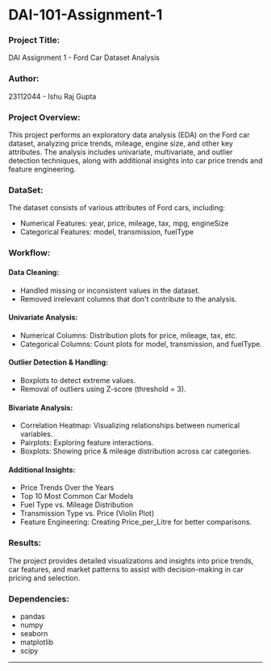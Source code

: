 # DAI-101-Assignment-1

### **Project Title:**
DAI Assignment 1 - Ford Car Dataset Analysis

### **Author:**
23112044 - Ishu Raj Gupta

### **Project Overview:**
This project performs an exploratory data analysis (EDA) on the Ford car dataset, analyzing price trends, mileage, engine size, and other key attributes. The analysis includes univariate, multivariate, and outlier detection techniques, along with additional insights into car price trends and feature engineering.

### **DataSet:**
The dataset consists of various attributes of Ford cars, including:
- Numerical Features: year, price, mileage, tax, mpg, engineSize
- Categorical Features: model, transmission, fuelType

### **Workflow:**

#### **Data Cleaning:**
- Handled missing or inconsistent values in the dataset.
- Removed irrelevant columns that don't contribute to the analysis.

#### **Univariate Analysis:**
- Numerical Columns: Distribution plots for price, mileage, tax, etc.
- Categorical Columns: Count plots for model, transmission, and fuelType.

#### **Outlier Detection & Handling:**
- Boxplots to detect extreme values.
- Removal of outliers using Z-score (threshold = 3).

#### **Bivariate Analysis:**
- Correlation Heatmap: Visualizing relationships between numerical variables.
- Pairplots: Exploring feature interactions.
- Boxplots: Showing price & mileage distribution across car categories.

#### **Additional Insights:**
- Price Trends Over the Years 
- Top 10 Most Common Car Models 
- Fuel Type vs. Mileage Distribution 
- Transmission Type vs. Price (Violin Plot) 
- Feature Engineering: Creating Price_per_Litre for better comparisons.

### **Results:**
The project provides detailed visualizations and insights into price trends, car features, and market patterns to assist with decision-making in car pricing and selection.

### **Dependencies:**
- pandas
- numpy
- seaborn
- matplotlib
- scipy
------------------------------------------------------------------------------------------------------------------------------
